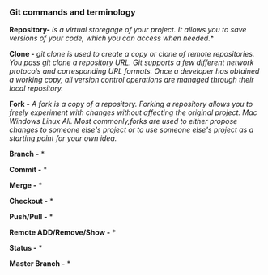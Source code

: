
### Git commands and terminology

**Repository-**
*is a virtual storegage of your project. It allows you to save versions of your code, which you can access when needed.**


**Clone -**
*git clone is used to create a copy or clone of remote repositories. You pass git clone a repository URL. Git supports a few different network protocols and corresponding URL formats. Once a developer has obtained a working copy, all version control operations are managed through their local repository.*

**Fork -**
*A fork is a copy of a repository. Forking a repository allows you to freely experiment with changes without affecting the original project. Mac Windows Linux All. Most commonly,forks are used to either propose changes to someone else's project or to use someone else's project as a starting point for your own idea.*

**Branch -**
*

**Commit -**
*

**Merge  -**
*

**Checkout -**
*

**Push/Pull -**
*

**Remote ADD/Remove/Show -**
*

**Status -**
*

**Master Branch -**
*
